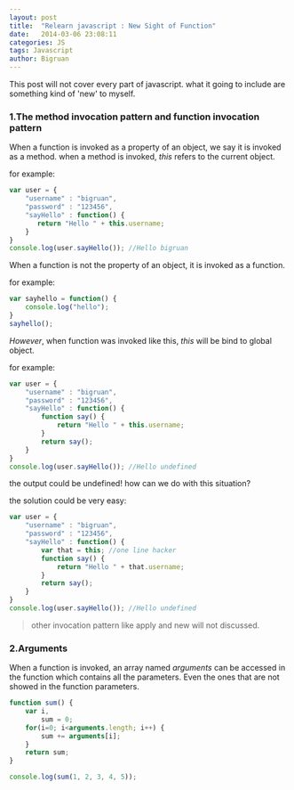 ```yaml
---
layout: post
title:  "Relearn javascript : New Sight of Function"
date:   2014-03-06 23:08:11
categories: JS
tags: Javascript
author: Bigruan
---
```


This post will not cover every part of javascript. what it going to include are something kind of 'new' to myself.

### 1.The method invocation pattern and function invocation pattern
When a function is invoked as a property of an object, we say it is invoked as a method.
when a method is invoked, *this* refers to the current object.

for example:
```javascript
var user = {
    "username" : "bigruan",
    "password" : "123456",
    "sayHello" : function() {
       return "Hello " + this.username;
    }
}
console.log(user.sayHello()); //Hello bigruan
```

When a function is not the property of an object, it is invoked as a function.

for example:
```javascript
var sayhello = function() {
    console.log("hello");
}
sayhello();
```

*However*, when function was invoked like this, *this* will be bind to global object.

for example:
```javascript
var user = {
    "username" : "bigruan",
    "password" : "123456",
    "sayHello" : function() {
        function say() {
            return "Hello " + this.username;
        }
        return say();
    }
}
console.log(user.sayHello()); //Hello undefined
```

the output could be undefined! how can we do with this situation?

the solution could be very easy:
```javascript
var user = {
    "username" : "bigruan",
    "password" : "123456",
    "sayHello" : function() {
        var that = this; //one line hacker
        function say() {
            return "Hello " + that.username;
        }
        return say();
    }
}
console.log(user.sayHello()); //Hello undefined
```

>other invocation pattern like apply and new will not discussed.

### 2.Arguments

When a function is invoked, an array named *arguments* can be accessed in the function which contains all the parameters.
Even the ones that are not showed in the function parameters.

```javascript
function sum() {
    var i,
        sum = 0;
    for(i=0; i<arguments.length; i++) {
        sum += arguments[i];
    }
    return sum;
}

console.log(sum(1, 2, 3, 4, 5));
```
